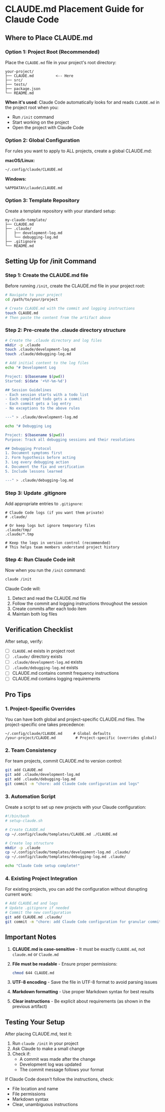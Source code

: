 # CLAUDE.md Placement Guide for Claude Code

## Where to Place CLAUDE.md

### Option 1: Project Root (Recommended)
Place the `CLAUDE.md` file in your project's root directory:

```
your-project/
├── CLAUDE.md          <-- Here
├── src/
├── tests/
├── package.json
└── README.md
```

**When it's used**: Claude Code automatically looks for and reads `CLAUDE.md` in the project root when you:
- Run `/init` command
- Start working on the project
- Open the project with Claude Code

### Option 2: Global Configuration
For rules you want to apply to ALL projects, create a global CLAUDE.md:

**macOS/Linux:**
```bash
~/.config/claude/CLAUDE.md
```

**Windows:**
```
%APPDATA%\claude\CLAUDE.md
```

### Option 3: Template Repository
Create a template repository with your standard setup:

```
my-claude-template/
├── CLAUDE.md
├── .claude/
│   ├── development-log.md
│   └── debugging-log.md
├── .gitignore
└── README.md
```

## Setting Up for /init Command

### Step 1: Create the CLAUDE.md file
Before running `/init`, create the CLAUDE.md file in your project root:

```bash
# Navigate to your project
cd /path/to/your/project

# Create CLAUDE.md with the commit and logging instructions
touch CLAUDE.md
# Then paste the content from the artifact above
```

### Step 2: Pre-create the .claude directory structure
```bash
# Create the .claude directory and log files
mkdir -p .claude
touch .claude/development-log.md
touch .claude/debugging-log.md

# Add initial content to the log files
echo "# Development Log

Project: $(basename $(pwd))
Started: $(date '+%Y-%m-%d')

## Session Guidelines
- Each session starts with a todo list
- Each completed todo gets a commit
- Each commit gets a log entry
- No exceptions to the above rules

---" > .claude/development-log.md

echo "# Debugging Log

Project: $(basename $(pwd))
Purpose: Track all debugging sessions and their resolutions

## Debugging Protocol
1. Document symptoms first
2. Form hypothesis before acting
3. Log every debugging action
4. Document the fix and verification
5. Include lessons learned

---" > .claude/debugging-log.md
```

### Step 3: Update .gitignore
Add appropriate entries to `.gitignore`:

```gitignore
# Claude Code logs (if you want them private)
# .claude/

# Or keep logs but ignore temporary files
.claude/tmp/
.claude/*.tmp

# Keep the logs in version control (recommended)
# This helps team members understand project history
```

### Step 4: Run Claude Code init
Now when you run the `/init` command:

```bash
claude /init
```

Claude Code will:
1. Detect and read the CLAUDE.md file
2. Follow the commit and logging instructions throughout the session
3. Create commits after each todo item
4. Maintain both log files

## Verification Checklist

After setup, verify:
- [ ] `CLAUDE.md` exists in project root
- [ ] `.claude/` directory exists
- [ ] `.claude/development-log.md` exists
- [ ] `.claude/debugging-log.md` exists
- [ ] CLAUDE.md contains commit frequency instructions
- [ ] CLAUDE.md contains logging requirements

## Pro Tips

### 1. Project-Specific Overrides
You can have both global and project-specific CLAUDE.md files. The project-specific one takes precedence:

```
~/.config/claude/CLAUDE.md     # Global defaults
/your-project/CLAUDE.md         # Project-specific (overrides global)
```

### 2. Team Consistency
For team projects, commit CLAUDE.md to version control:

```bash
git add CLAUDE.md
git add .claude/development-log.md
git add .claude/debugging-log.md
git commit -m "chore: add Claude Code configuration and logs"
```

### 3. Automation Script
Create a script to set up new projects with your Claude configuration:

```bash
#!/bin/bash
# setup-claude.sh

# Create CLAUDE.md
cp ~/.config/claude/templates/CLAUDE.md ./CLAUDE.md

# Create log structure
mkdir -p .claude
cp ~/.config/claude/templates/development-log.md .claude/
cp ~/.config/claude/templates/debugging-log.md .claude/

echo "Claude Code setup complete!"
```

### 4. Existing Project Integration
For existing projects, you can add the configuration without disrupting current work:

```bash
# Add CLAUDE.md and logs
# Update .gitignore if needed
# Commit the new configuration
git add CLAUDE.md .claude/
git commit -m "chore: add Claude Code configuration for granular commits and logging"
```

## Important Notes

1. **CLAUDE.md is case-sensitive** - It must be exactly `CLAUDE.md`, not `claude.md` or `Claude.md`

2. **File must be readable** - Ensure proper permissions:
   ```bash
   chmod 644 CLAUDE.md
   ```

3. **UTF-8 encoding** - Save the file in UTF-8 format to avoid parsing issues

4. **Markdown formatting** - Use proper Markdown syntax for best results

5. **Clear instructions** - Be explicit about requirements (as shown in the previous artifact)

## Testing Your Setup

After placing CLAUDE.md, test it:

1. Run `claude /init` in your project
2. Ask Claude to make a small change
3. Check if:
   - A commit was made after the change
   - Development log was updated
   - The commit message follows your format

If Claude Code doesn't follow the instructions, check:
- File location and name
- File permissions
- Markdown syntax
- Clear, unambiguous instructions
